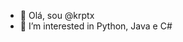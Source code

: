 - 👋 Olá, sou @krptx
- 👀 I’m interested in Python, Java e C#

<!---
krptx/krptx is a ✨ special ✨ repository because its `README.md` (this file) appears on your GitHub profile.
You can click the Preview link to take a look at your changes.
--->
